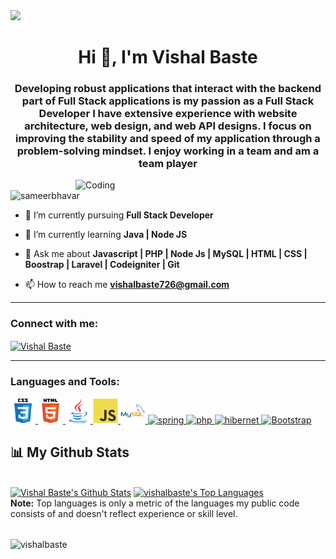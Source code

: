 

<img  src="https://www.aaditritechnology.com/images/redesign.gif">
<h1 align="center">Hi 👋, I'm Vishal Baste</h1>
<h3 align="center">
Developing robust applications that interact with the backend part of Full Stack applications is my passion as a Full Stack Developer I have extensive experience with website architecture, web design, and web API designs. I focus on improving the stability and speed of my application through a problem-solving mindset. I enjoy working in a team and am a team player</h3>

<img align="right" alt="Coding" width="400" src="https://lyshtechnology.com/admin/assets/img/animation_images/developer.gif">

<p align="left"> <img src="https://komarev.com/ghpvc/?username=sameerbhavar&label=Profile%20views&color=0e75b6&style=flat" alt="sameerbhavar" /> </p>

- 🔭 I’m currently pursuing **Full Stack Developer**

- 🌱 I’m currently learning **Java | Node JS**
 
- 💬 Ask me about **Javascript | PHP | Node Js | MySQL | HTML | CSS | Boostrap | Laravel | Codeigniter | Git**

- 📫 How to reach me **vishalbaste726@gmail.com**
<hr>
<h3 align="left">Connect with me:</h3>
<p align="left">

<a href="https://www.linkedin.com/in/vishal-baste/" target="blank"><img align="center" src="https://raw.githubusercontent.com/rahuldkjain/github-profile-readme-generator/master/src/images/icons/Social/linked-in-alt.svg" alt="Vishal Baste" height="30" width="40" /></a>
</p>
<hr>
<h3 align="left">Languages and Tools:</h3>

<p align="left"> <a href="https://www.w3schools.com/css/" target="_blank" rel="noreferrer"> <img src="https://raw.githubusercontent.com/devicons/devicon/master/icons/css3/css3-original-wordmark.svg" alt="css3" width="40" height="40"/> </a> <a href="https://www.w3.org/html/" target="_blank" rel="noreferrer"> <img src="https://raw.githubusercontent.com/devicons/devicon/master/icons/html5/html5-original-wordmark.svg" alt="html5" width="40" height="40"/> </a> <a href="https://www.java.com" target="_blank" rel="noreferrer"> <img src="https://raw.githubusercontent.com/devicons/devicon/master/icons/java/java-original.svg" alt="java" width="40" height="40"/> </a> <a href="https://developer.mozilla.org/en-US/docs/Web/JavaScript" target="_blank" rel="noreferrer"> <img src="https://raw.githubusercontent.com/devicons/devicon/master/icons/javascript/javascript-original.svg" alt="javascript" width="40" height="40"/> </a> <a href="https://www.mysql.com/" target="_blank" rel="noreferrer"> <img src="https://raw.githubusercontent.com/devicons/devicon/master/icons/mysql/mysql-original-wordmark.svg" alt="mySql" width="40" height="40"/> </a> <a href="https://spring.io/" target="_blank" rel="noreferrer"> <img src="https://www.vectorlogo.zone/logos/springio/springio-icon.svg" alt="spring" width="40" height="40"/> </a>
 <a href="https://www.php.net/" target="_blank" rel="noreferrer"> <img src="https://www.php.net/images/logos/php-logo.svg" alt="php" width="40" height="40"/> </a>
 <a href="https://hibernate.org/" target="_blank" rel="noreferrer"> <img src="https://www.vectorlogo.zone/logos/hibernate/hibernate-icon.svg" alt="hibernet" width="40" height="40"/> </a>
 <a href="https://getbootstrap.com/" target="_blank" rel="noreferrer"> <img src="https://cdn.worldvectorlogo.com/logos/bootstrap-4.svg" alt="Bootstrap" width="40" height="40"/> </a>
</p>


## 📊 My Github Stats
  <br/>
    <a href="https://github.com/vishalbaste/github-readme-stats"><img alt="Vishal Baste's Github Stats" src="https://github-readme-stats.vercel.app/api?username=vishalbaste&show_icons=true&count_private=true&theme=react&hide_border=true&bg_color=0D1117" /></a>
  <a href="https://github.com/vishalbaste/github-readme-stats"><img alt="vishalbaste's Top Languages" src="https://github-readme-stats.vercel.app/api/top-langs/?username=vishalbaste&langs_count=8&count_private=true&layout=compact&exclude_repo=vishalbaste.github.io,c3,test,web-Coding,ZaraWeb-Clone&theme=react&hide_border=true&bg_color=0D1117" /></a>
  <br/>
  <b>Note:</b> Top languages is only a metric of the languages my public code consists of and doesn't reflect experience or skill level.

<br/>
<br/>

<p><img align="center" src="https://github-readme-streak-stats.herokuapp.com/?user=vishalbaste&&theme=tokyonight" alt="vishalbaste" /></p>



<!--<a href="https://github.com/vishalbaste/github-readme-activity-graph"><img alt="vishalbaste's Activity Graph" src="https://activity-graph.herokuapp.com/graph?username=vishalbaste&bg_color=0D1117&color=5BCDEC&line=5BCDEC&point=FFFFFF&hide_border=true" /></a>-->
<br/>
